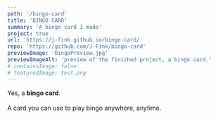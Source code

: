 ```yaml
---
path: '/bingo-card'
title: 'BINGO CARD'
summary: 'A bingo card I made'
project: true
url: 'https://j-fink.github.io/bingo-card/'
repo: 'https://github.com/J-Fink/bingo-card'
previewImage: 'bingoPreview.jpg'
previewImageAlt: 'preview of the finished project, a bingo card.'
# containsImage: false
# featuredImage: test.png
---
```


Yes, a **bingo card**.\
\
A card you can use to play bingo anywhere, anytime.

